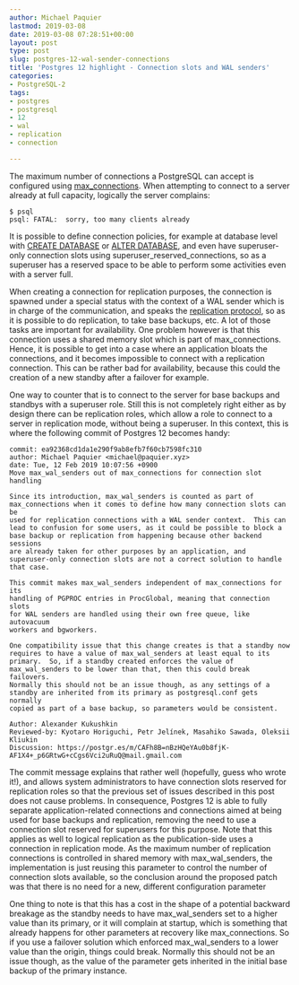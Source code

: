 ```yaml
---
author: Michael Paquier
lastmod: 2019-03-08
date: 2019-03-08 07:28:51+00:00
layout: post
type: post
slug: postgres-12-wal-sender-connections
title: 'Postgres 12 highlight - Connection slots and WAL senders'
categories:
- PostgreSQL-2
tags:
- postgres
- postgresql
- 12
- wal
- replication
- connection

---
```


The maximum number of connections a PostgreSQL can accept is configured using
[max\_connections](https://www.postgresql.org/docs/devel/runtime-config-connection.html#RUNTIME-CONFIG-CONNECTION-SETTINGS).
When attempting to connect to a server already at full capacity, logically the
server complains:

    $ psql
    psql: FATAL:  sorry, too many clients already

It is possible to define connection policies, for example at database level
with [CREATE DATABASE](https://www.postgresql.org/docs/devel/sql-createdatabase.html)
or [ALTER DATABASE](https://www.postgresql.org/docs/devel/sql-alterdatabase.html),
and even have superuser-only connection slots using
superuser\_reserved\_connections, so as a superuser has a reserved space
to be able to perform some activities even with a server full.

When creating a connection for replication purposes, the connection is spawned
under a special status with the context of a WAL sender which is in charge
of the communication, and speaks the
[replication protocol](https://www.postgresql.org/docs/devel/protocol-replication.html),
so as it is possible to do replication, to take base backups, etc.  A lot of
those tasks are important for availability.  One problem however is that this
connection uses a shared memory slot which is part of max\_connections.
Hence, it is possible to get into a case where an application bloats the
connections, and it becomes impossible to connect with a replication
connection.  This can be rather bad for availability, because this could
the creation of a new standby after a failover for example.

One way to counter that is to connect to the server for base backups and
standbys with a superuser role.  Still this is not completely right either
as by design there can be replication roles, which allow a role to connect
to a server in replication mode, without being a superuser.  In this context,
this is where the following commit of Postgres 12 becomes handy:

    commit: ea92368cd1da1e290f9ab8efb7f60cb7598fc310
    author: Michael Paquier <michael@paquier.xyz>
    date: Tue, 12 Feb 2019 10:07:56 +0900
    Move max_wal_senders out of max_connections for connection slot handling

    Since its introduction, max_wal_senders is counted as part of
    max_connections when it comes to define how many connection slots can be
    used for replication connections with a WAL sender context.  This can
    lead to confusion for some users, as it could be possible to block a
    base backup or replication from happening because other backend sessions
    are already taken for other purposes by an application, and
    superuser-only connection slots are not a correct solution to handle
    that case.

    This commit makes max_wal_senders independent of max_connections for its
    handling of PGPROC entries in ProcGlobal, meaning that connection slots
    for WAL senders are handled using their own free queue, like autovacuum
    workers and bgworkers.

    One compatibility issue that this change creates is that a standby now
    requires to have a value of max_wal_senders at least equal to its
    primary.  So, if a standby created enforces the value of
    max_wal_senders to be lower than that, then this could break failovers.
    Normally this should not be an issue though, as any settings of a
    standby are inherited from its primary as postgresql.conf gets normally
    copied as part of a base backup, so parameters would be consistent.

    Author: Alexander Kukushkin
    Reviewed-by: Kyotaro Horiguchi, Petr Jelínek, Masahiko Sawada, Oleksii
    Kliukin
    Discussion: https://postgr.es/m/CAFh8B=nBzHQeYAu0b8fjK-AF1X4+_p6GRtwG+cCgs6Vci2uRuQ@mail.gmail.com

The commit message explains that rather well (hopefully, guess who wrote
it!), and allows system administrators to have connection slots reserved
for replication roles so that the previous set of issues described in this
post does not cause problems.  In consequence, Postgres 12 is able to fully
separate application-related connections and connections aimed at being
used for base backups and replication, removing the need to use a connection
slot reserved for superusers for this purpose.  Note that this applies as
well to logical replication as the publication-side uses a connection in
replication mode.  As the maximum number of replication connections is
controlled in shared memory with max\_wal\_senders, the implementation
is just reusing this parameter to control the number of connection slots
available, so the conclusion around the proposed patch was that there
is no need for a new, different configuration parameter

One thing to note is that this has a cost in the shape of a potential
backward breakage as the standby needs to have max\_wal\_senders set to
a higher value than its primary, or it will complain at startup, which
is something that already happens for other parameters at recovery like
max\_connections.  So if you use a failover solution which enforced
max\_wal\_senders to a lower value than the origin, things could break.
Normally this should not be an issue though, as the value of the parameter
gets inherited in the initial base backup of the primary instance.
